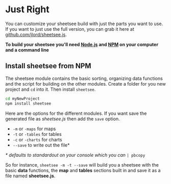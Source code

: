 # Just Right

You can customize your sheetsee build with just the parts you want to use. If you want to just use the full version, you can grab it here at [github.com/jlord/sheetsee.js]().

**To build your sheetsee you'll need [Node.js](http://www.nodejs.org) and [NPM](http://www.npmjs.org) on your computer and a command line**

## Install sheetsee from NPM
The sheetsee module contains the basic sorting, organizing data functions and the script for building on the other modules. Create a folder for you new project and `cd` into it. Then install `sheetsee`.

```bash
cd myNewProject
npm install sheetsee
```

Here are the options for the different modules. If you want save the generated file as _sheetsee.js_ then add the `save` option.

- `-m` or `-maps` for maps
- `-t` or `-tables` for tables
- `-c` or `-charts` for charts
- `--save` to write out the file*

_* defaults to standardout on your console which you can_ `| pbcopy`

So for instance, `sheetsee -m -t --save` will build you a sheetsee with the basic **data** functions, the **map** and **tables** sections built in and save it as a file named **sheetsee.js**.
